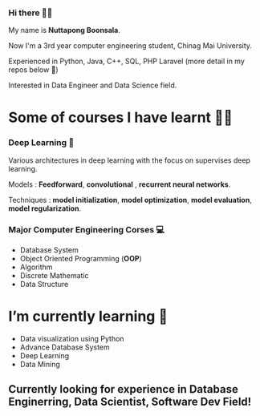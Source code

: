 ### Hi there 🙇‍♂️
My name is **Nuttapong Boonsala**. 

Now I'm a 3rd year computer engineering student, Chinag Mai University. 

Experienced in Python, Java, C++, SQL, PHP Laravel (more detail in my repos below 🙂)

Interested in Data Engineer and Data Science field.

# Some of courses I have learnt 👨‍🎓


### Deep Learning 🧠
Various architectures in deep learning with the focus on supervises deep learning. 

Models : **Feedforward**, **convolutional** , **recurrent neural networks**. 

Techniques : **model initialization**, **model optimization**, **model evaluation**,  **model regularization**. 


### Major Computer Engineering Corses 💻
- Database System
- Object Oriented Programming (**OOP**)
- Algorithm
- Discrete Mathematic
- Data Structure


# I’m currently learning  🥸
- Data visualization using Python
- Advance Database System
- Deep Learning
- Data Mining


## Currently looking for experience in Database Enginerring, Data Scientist, Software Dev Field!

<!--
**Nuttapong9911/Nuttapong9911** is a ✨ _special_ ✨ repository because its `README.md` (this file) appears on your GitHub profile.

Here are some ideas to get you started:

- 🔭 I’m currently working on ...
- 🌱 I’m currently learning ...
- 👯 I’m looking to collaborate on ...
- 🤔 I’m looking for help with ...
- 💬 Ask me about ...
- 📫 How to reach me: ...
- 😄 Pronouns: ...
- ⚡ Fun fact: ...
-->
